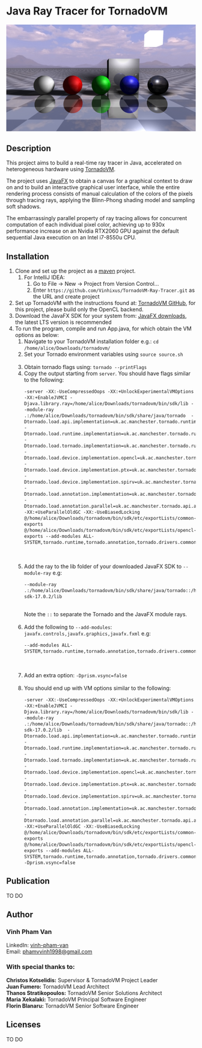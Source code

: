 # Java Ray Tracer for TornadoVM

![Demo](Demo.png)

## Description

This project aims to build a real-time ray tracer in Java, accelerated on heterogeneous hardware using
[TornadoVM](https://www.tornadovm.org/).

The project uses [JavaFX](https://openjfx.io/) to obtain a canvas for a graphical context to draw on and to build an
interactive graphical user interface, while the entire rendering process consists of manual calculation of the colors of
the pixels through tracing rays, applying the Blinn-Phong shading model and sampling soft shadows.

The embarrassingly parallel property of ray tracing allows for concurrent computation of each individual pixel color,
achieving up to 930x performance increase on an Nvidia RTX2060 GPU against the default sequential Java execution on an
Intel i7-8550u CPU.

## Installation

1. Clone and set up the project as a [maven](https://maven.apache.org/) project.
    1. For IntelliJ IDEA:
        1. Go to File -> New -> Project from Version Control...
        2. Enter `https://github.com/Vinhixus/TornadoVM-Ray-Tracer.git` as the URL and create project
2. Set up TornadoVM with the instructions found at: [TornadoVM GitHub](https://github.com/beehive-lab/TornadoVM), for
   this project, please build only the OpenCL backend.
3. Download the JavaFX SDK for your system from: [JavaFX downloads](https://gluonhq.com/products/javafx/), the latest
   LTS version is recommended
4. To run the program, compile and run App.java, for which obtain the VM options as below:
    1. Navigate to your TornadoVM installation folder e.g.: `cd /home/alice/Downloads/tornadovm/`
    2. Set your Tornado environment variables using `source source.sh`<br/><br/>
    3. Obtain tornado flags using: `tornado --printFlags`
    4. Copy the output starting from `server`. You should have flags similar to the following:<br/>
       <pre><code>-server -XX:-UseCompressedOops -XX:+UnlockExperimentalVMOptions -XX:+EnableJVMCI -Djava.library.ray=/home/alice/Downloads/tornadovm/bin/sdk/lib --module-ray .:/home/alice/Downloads/tornadovm/bin/sdk/share/java/tornado  -Dtornado.load.api.implementation=uk.ac.manchester.tornado.runtime.tasks.TornadoTaskSchedule -Dtornado.load.runtime.implementation=uk.ac.manchester.tornado.runtime.TornadoCoreRuntime -Dtornado.load.tornado.implementation=uk.ac.manchester.tornado.runtime.common.Tornado -Dtornado.load.device.implementation.opencl=uk.ac.manchester.tornado.drivers.opencl.runtime.OCLDeviceFactory -Dtornado.load.device.implementation.ptx=uk.ac.manchester.tornado.drivers.ptx.runtime.PTXDeviceFactory -Dtornado.load.device.implementation.spirv=uk.ac.manchester.tornado.drivers.spirv.runtime.SPIRVDeviceFactory -Dtornado.load.annotation.implementation=uk.ac.manchester.tornado.annotation.ASMClassVisitor -Dtornado.load.annotation.parallel=uk.ac.manchester.tornado.api.annotations.Parallel   -XX:+UseParallelOldGC -XX:-UseBiasedLocking @/home/alice/Downloads/tornadovm/bin/sdk/etc/exportLists/common-exports  @/home/alice/Downloads/tornadovm/bin/sdk/etc/exportLists/opencl-exports --add-modules ALL-SYSTEM,tornado.runtime,tornado.annotation,tornado.drivers.common,tornado.drivers.opencl</code></pre><br/><br/>
    5. Add the ray to the lib folder of your downloaded JavaFX SDK to `--module-ray`
       e.g:<br/>
       <pre><code>--module-ray .:/home/alice/Downloads/tornadovm/bin/sdk/share/java/tornado::/home/alice/Downloads/javafx-sdk-17.0.2/lib</code></pre><br/>
       Note the `::` to separate the Tornado and the JavaFX module rays.<br/><br/>
    6. Add the following to `--add-modules`: `javafx.controls,javafx.graphics,javafx.fxml`
       e.g:<br/>
       <pre><code>--add-modules ALL-SYSTEM,tornado.runtime,tornado.annotation,tornado.drivers.common,tornado.drivers.opencl,javafx.controls,javafx.graphics,javafx.fxml</code></pre><br/><br/>
    7. Add an extra option: `-Dprism.vsync=false`<br/><br/>
    8. You should end up with VM options similar to the following:<br/>
       <pre><code>-server -XX:-UseCompressedOops -XX:+UnlockExperimentalVMOptions -XX:+EnableJVMCI -Djava.library.ray=/home/alice/Downloads/tornadovm/bin/sdk/lib --module-ray .:/home/alice/Downloads/tornadovm/bin/sdk/share/java/tornado::/home/alice/Downloads/javafx-sdk-17.0.2/lib  -Dtornado.load.api.implementation=uk.ac.manchester.tornado.runtime.tasks.TornadoTaskSchedule -Dtornado.load.runtime.implementation=uk.ac.manchester.tornado.runtime.TornadoCoreRuntime -Dtornado.load.tornado.implementation=uk.ac.manchester.tornado.runtime.common.Tornado -Dtornado.load.device.implementation.opencl=uk.ac.manchester.tornado.drivers.opencl.runtime.OCLDeviceFactory -Dtornado.load.device.implementation.ptx=uk.ac.manchester.tornado.drivers.ptx.runtime.PTXDeviceFactory -Dtornado.load.device.implementation.spirv=uk.ac.manchester.tornado.drivers.spirv.runtime.SPIRVDeviceFactory -Dtornado.load.annotation.implementation=uk.ac.manchester.tornado.annotation.ASMClassVisitor -Dtornado.load.annotation.parallel=uk.ac.manchester.tornado.api.annotations.Parallel   -XX:+UseParallelOldGC -XX:-UseBiasedLocking @/home/alice/Downloads/tornadovm/bin/sdk/etc/exportLists/common-exports  @/home/alice/Downloads/tornadovm/bin/sdk/etc/exportLists/opencl-exports --add-modules ALL-SYSTEM,tornado.runtime,tornado.annotation,tornado.drivers.common,tornado.drivers.opencl,javafx.controls,javafx.graphics,javafx.fxml -Dprism.vsync=false</code></pre>

## Publication

TO DO

## Author

### Vinh Pham Van

LinkedIn: [vinh-pham-van](https://www.linkedin.com/in/vinh-pham-van/)  
Email: [phamvvinh1998@gmail.com](mailto:phamvvinh1998@gmail.com)

### With special thanks to:

**Christos Kotselidis:** Supervisor & TornadoVM Project Leader  
**Juan Fumero:** TornadoVM Lead Architect  
**Thanos Stratikopoulos:** TornadoVM Senior Solutions Architect  
**Maria Xekalaki:** TornadoVM Principal Software Engineer  
**Florin Blanaru:** TornadoVM Senior Software Engineer

## Licenses

TO DO